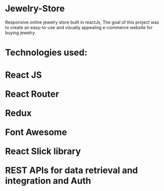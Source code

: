 # Jewelry-Store
Responsive online jewelry store built in reactJs, The goal of this project was to create an easy-to-use and visually appealing e-commerce website for buying jewelry.

<h1>Technologies used:<h1/>
 <p>React JS</p>
        <p>React Router</p>
        <p>Redux</p>
        <p>Font Awesome</p>
        <p>React Slick library </p>
        <p>REST APIs for data retrieval and integration and Auth</p>

